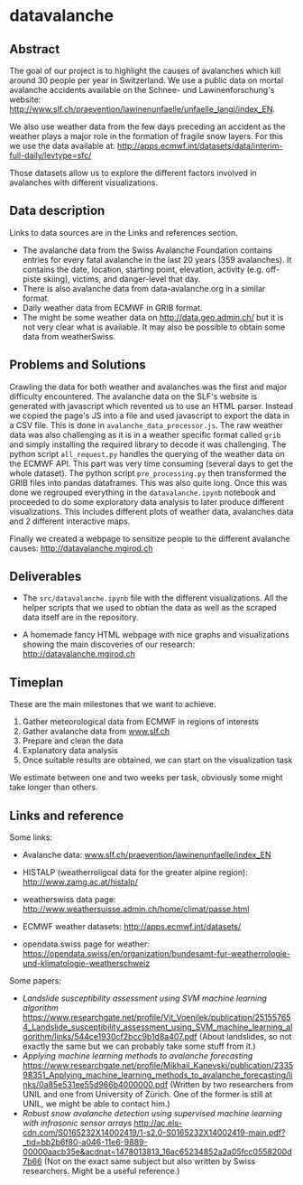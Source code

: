 # datavalanche

## Abstract

The goal of our project is to highlight the causes of avalanches which kill around 30 people per year in Switzerland. We use a public data on mortal avalanche accidents available on the Schnee- und Lawinenforschung's website: http://www.slf.ch/praevention/lawinenunfaelle/unfaelle_langj/index_EN.

We also use weather data from the few days preceding an accident as the weather plays a major role in the formation of fragile snow layers. For this we use the data available at: http://apps.ecmwf.int/datasets/data/interim-full-daily/levtype=sfc/

Those datasets allow us to explore the different factors involved in avalanches with different visualizations.  

## Data description

Links to data sources are in the Links and references section.

- The avalanche data from the Swiss Avalanche Foundation contains entries for every fatal avalanche in the last 20 years (359 avalanches). It contains the date, location, starting point, elevation, activity (e.g. off-piste skiing), victims, and danger-level that day.
- There is also avalanche data from data-avalanche.org in a similar format.
- Daily weather data from ECMWF in GRIB format.
- The might be some weather data on http://data.geo.admin.ch/ but it is not very clear what is available. It may also be possible to obtain some data from weatherSwiss.

## Problems and Solutions

Crawling the data for both weather and avalanches was the first and major difficulty encountered. The avalanche data on the SLF's website is generated with javascript which revented us to use an HTML parser. Instead we copied the page's JS into a file and used javascript to export the data in a CSV file. This is done in `avalanche_data_processor.js`. The raw weather data was also challenging as it is in a weather specific format called `grib` and simply installing the required library to decode it was challenging. The python script `all_request.py` handles the querying of the weather data on the ECMWF API. This part was very time consuming (several days to get the whole dataset). The python script `pre_processing.py` then transformed the GRIB files into pandas dataframes. This was also quite long.
Once this was done we regrouped everything in the `datavalanche.ipynb` notebook and proceeded to do some exploratory data analysis to later produce different visualizations. This includes different plots of weather data, avalanches data and 2 different interactive maps.

Finally we created a webpage to sensitize people to the different avalanche causes:
 http://datavalanche.mgirod.ch

## Deliverables

- The `src/datavalanche.ipynb` file with the different visualizations. All the helper scripts that we used to obtian the data as well as the scraped data itself are in the repository.

- A homemade fancy HTML webpage with nice graphs and visualizations showing the main discoveries of our research:
 http://datavalanche.mgirod.ch

## Timeplan

These are the main milestones that we want to achieve.

1. Gather meteorological data from ECMWF in regions of interests
2. Gather avalanche data from  www.slf.ch
3. Prepare and clean the data
4. Explanatory data analysis
5. Once suitable results are obtained, we can start on the visualization task


We estimate between one and two weeks per task, obviously some might take longer than others.


## Links and reference

Some links:

  * Avalanche data: www.slf.ch/praevention/lawinenunfaelle/index_EN

  * HISTALP (weatherroligcal data for the greater alpine region): http://www.zamg.ac.at/histalp/

  * weatherswiss data page: http://www.weathersuisse.admin.ch/home/climat/passe.html

  * ECMWF weather datasets: http://apps.ecmwf.int/datasets/

  * opendata.swiss page for weather: https://opendata.swiss/en/organization/bundesamt-fur-weatherrologie-und-klimatologie-weatherschweiz

Some papers:

  * _Landslide susceptibility assessment using SVM machine learning algorithm_ https://www.researchgate.net/profile/Vit_Voenilek/publication/251557654_Landslide_susceptibility_assessment_using_SVM_machine_learning_algorithm/links/544ce1930cf2bcc9b1d8a407.pdf (About landslides, so not exactly the same but we can probably take some stuff from it.)
  * _Applying machine learning methods to avalanche forecasting_ https://www.researchgate.net/profile/Mikhail_Kanevski/publication/233598351_Applying_machine_learning_methods_to_avalanche_forecasting/links/0a85e531ee55d966b4000000.pdf (Written by two researchers from UNIL and one from University of Zürich. One of the former is still at UNIL, we might be able to contact him.)
  * _Robust snow avalanche detection using supervised machine learning
with infrasonic sensor arrays_ http://ac.els-cdn.com/S0165232X14002419/1-s2.0-S0165232X14002419-main.pdf?_tid=bb2b6f80-a046-11e6-9889-00000aacb35e&acdnat=1478013813_16ac65234852a2a05fcc0558200d7b66 (Not on the exact same subject but also written by Swiss researchers. Might be a useful reference.)
